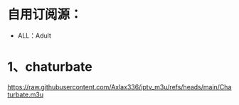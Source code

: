 # 自用订阅源：
- ALL：Adult
# 1、chaturbate
https://raw.githubusercontent.com/Axlax336/iptv_m3u/refs/heads/main/Chaturbate.m3u

